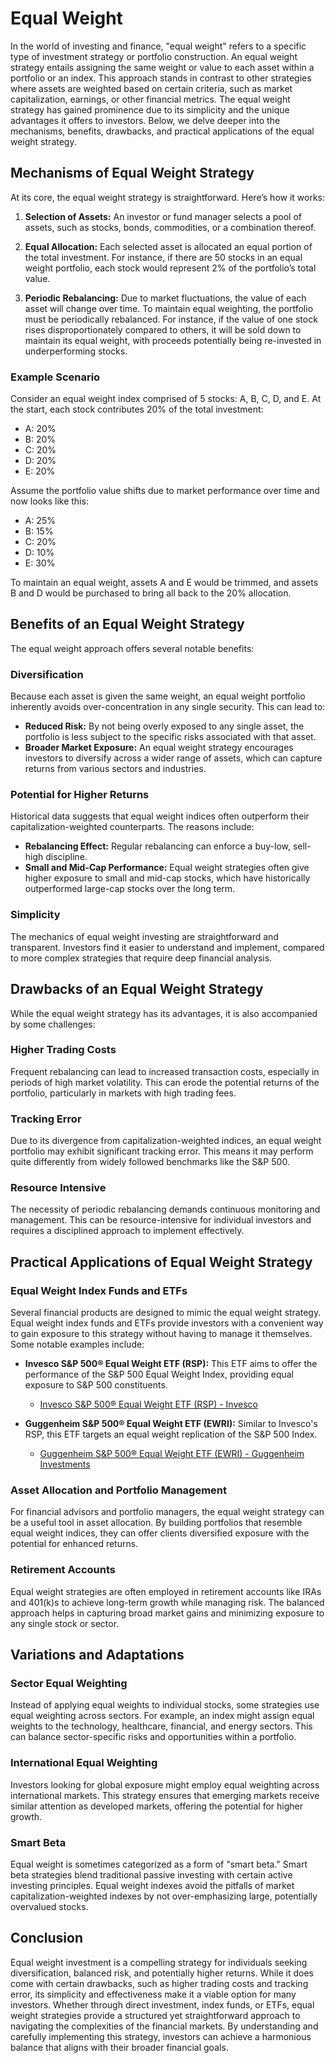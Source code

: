 # Equal Weight

In the world of investing and finance, "equal weight" refers to a specific type of investment strategy or portfolio construction. An equal weight strategy entails assigning the same weight or value to each asset within a portfolio or an index. This approach stands in contrast to other strategies where assets are weighted based on certain criteria, such as market capitalization, earnings, or other financial metrics. The equal weight strategy has gained prominence due to its simplicity and the unique advantages it offers to investors. Below, we delve deeper into the mechanisms, benefits, drawbacks, and practical applications of the equal weight strategy.

## Mechanisms of Equal Weight Strategy

At its core, the equal weight strategy is straightforward. Here’s how it works:

1. **Selection of Assets:** An investor or fund manager selects a pool of assets, such as stocks, bonds, commodities, or a combination thereof.

2. **Equal Allocation:** Each selected asset is allocated an equal portion of the total investment. For instance, if there are 50 stocks in an equal weight portfolio, each stock would represent 2% of the portfolio’s total value.

3. **Periodic Rebalancing:** Due to market fluctuations, the value of each asset will change over time. To maintain equal weighting, the portfolio must be periodically rebalanced. For instance, if the value of one stock rises disproportionately compared to others, it will be sold down to maintain its equal weight, with proceeds potentially being re-invested in underperforming stocks.

### Example Scenario

Consider an equal weight index comprised of 5 stocks: A, B, C, D, and E. At the start, each stock contributes 20% of the total investment:

- A: 20%
- B: 20%
- C: 20%
- D: 20%
- E: 20%

Assume the portfolio value shifts due to market performance over time and now looks like this:

- A: 25%
- B: 15%
- C: 20%
- D: 10%
- E: 30%

To maintain an equal weight, assets A and E would be trimmed, and assets B and D would be purchased to bring all back to the 20% allocation.

## Benefits of an Equal Weight Strategy

The equal weight approach offers several notable benefits:

### Diversification

Because each asset is given the same weight, an equal weight portfolio inherently avoids over-concentration in any single security. This can lead to:

- **Reduced Risk:** By not being overly exposed to any single asset, the portfolio is less subject to the specific risks associated with that asset.
- **Broader Market Exposure:** An equal weight strategy encourages investors to diversify across a wider range of assets, which can capture returns from various sectors and industries.

### Potential for Higher Returns

Historical data suggests that equal weight indices often outperform their capitalization-weighted counterparts. The reasons include:

- **Rebalancing Effect:** Regular rebalancing can enforce a buy-low, sell-high discipline.
- **Small and Mid-Cap Performance:** Equal weight strategies often give higher exposure to small and mid-cap stocks, which have historically outperformed large-cap stocks over the long term.

### Simplicity

The mechanics of equal weight investing are straightforward and transparent. Investors find it easier to understand and implement, compared to more complex strategies that require deep financial analysis.

## Drawbacks of an Equal Weight Strategy

While the equal weight strategy has its advantages, it is also accompanied by some challenges:

### Higher Trading Costs

Frequent rebalancing can lead to increased transaction costs, especially in periods of high market volatility. This can erode the potential returns of the portfolio, particularly in markets with high trading fees.

### Tracking Error

Due to its divergence from capitalization-weighted indices, an equal weight portfolio may exhibit significant tracking error. This means it may perform quite differently from widely followed benchmarks like the S&P 500.

### Resource Intensive

The necessity of periodic rebalancing demands continuous monitoring and management. This can be resource-intensive for individual investors and requires a disciplined approach to implement effectively.

## Practical Applications of Equal Weight Strategy

### Equal Weight Index Funds and ETFs

Several financial products are designed to mimic the equal weight strategy. Equal weight index funds and ETFs provide investors with a convenient way to gain exposure to this strategy without having to manage it themselves. Some notable examples include:

- **Invesco S&P 500® Equal Weight ETF (RSP):** This ETF aims to offer the performance of the S&P 500 Equal Weight Index, providing equal exposure to S&P 500 constituents.
  - [Invesco S&P 500® Equal Weight ETF (RSP) - Invesco](https://www.invesco.com/us/financial-products/etfs/holdings?productId=RSP)
  
- **Guggenheim S&P 500® Equal Weight ETF (EWRI):** Similar to Invesco's RSP, this ETF targets an equal weight replication of the S&P 500 Index.
  - [Guggenheim S&P 500® Equal Weight ETF (EWRI) - Guggenheim Investments](https://www.guggenheiminvestments.com/products/etf/EWRI)

### Asset Allocation and Portfolio Management

For financial advisors and portfolio managers, the equal weight strategy can be a useful tool in asset allocation. By building portfolios that resemble equal weight indices, they can offer clients diversified exposure with the potential for enhanced returns.

### Retirement Accounts

Equal weight strategies are often employed in retirement accounts like IRAs and 401(k)s to achieve long-term growth while managing risk. The balanced approach helps in capturing broad market gains and minimizing exposure to any single stock or sector.

## Variations and Adaptations

### Sector Equal Weighting

Instead of applying equal weights to individual stocks, some strategies use equal weighting across sectors. For example, an index might assign equal weights to the technology, healthcare, financial, and energy sectors. This can balance sector-specific risks and opportunities within a portfolio.

### International Equal Weighting

Investors looking for global exposure might employ equal weighting across international markets. This strategy ensures that emerging markets receive similar attention as developed markets, offering the potential for higher growth.

### Smart Beta

Equal weight is sometimes categorized as a form of "smart beta." Smart beta strategies blend traditional passive investing with certain active investing principles. Equal weight indexes avoid the pitfalls of market capitalization-weighted indexes by not over-emphasizing large, potentially overvalued stocks.

## Conclusion

Equal weight investment is a compelling strategy for individuals seeking diversification, balanced risk, and potentially higher returns. While it does come with certain drawbacks, such as higher trading costs and tracking error, its simplicity and effectiveness make it a viable option for many investors. Whether through direct investment, index funds, or ETFs, equal weight strategies provide a structured yet straightforward approach to navigating the complexities of the financial markets. By understanding and carefully implementing this strategy, investors can achieve a harmonious balance that aligns with their broader financial goals.